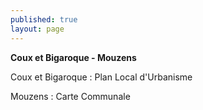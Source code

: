 ```yaml
---
published: true
layout: page
---
```

**Coux et Bigaroque - Mouzens**

Coux et Bigaroque : Plan Local d'Urbanisme

Mouzens : Carte Communale
